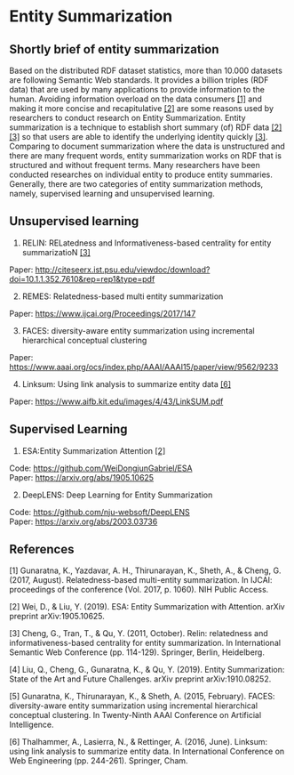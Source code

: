 # Entity Summarization

## Shortly brief of entity summarization

Based on the distributed RDF dataset statistics, more than 10.000 datasets are following Semantic Web standards. 
It provides a billion triples (RDF data) that are used by many applications to provide information to the human. 
Avoiding information overload on the data consumers [[1]](#1) and making it more concise and recapitulative [[2]](#2) are some reasons used by researchers to conduct research on Entity Summarization. 
Entity summarization is a technique to establish short summary (of) RDF data [[2]](#2)[[3]](#3) so that users are able to identify the underlying identity quickly [[3]](#3). 
Comparing to document summarization where the data is unstructured and there are many frequent words, entity summarization works on RDF that is structured and without frequent terms. 
Many researchers have been conducted researches on individual entity to produce entity summaries. Generally, there are two categories of entity summarization methods, namely, supervised learning and unsupervised learning. 

## Unsupervised learning

1. RELIN: RELatedness and Informativeness-based centrality for entity summarizatioN [[3]](#3)

Paper: http://citeseerx.ist.psu.edu/viewdoc/download?doi=10.1.1.352.7610&rep=rep1&type=pdf

2. REMES: Relatedness-based multi entity summarization

Paper: https://www.ijcai.org/Proceedings/2017/147

3. FACES: diversity-aware entity summarization using incremental hierarchical conceptual clustering

Paper: https://www.aaai.org/ocs/index.php/AAAI/AAAI15/paper/view/9562/9233

4. Linksum: Using link analysis to summarize entity data [[6]](#6)

Paper: https://www.aifb.kit.edu/images/4/43/LinkSUM.pdf

## Supervised Learning

1. ESA:Entity Summarization Attention [[2]](#2)

Code: https://github.com/WeiDongjunGabriel/ESA \
Paper: https://arxiv.org/abs/1905.10625

2. DeepLENS: Deep Learning for Entity Summarization

Code: https://github.com/nju-websoft/DeepLENS \
Paper: https://arxiv.org/abs/2003.03736

## References

<a id="1">[1]</a> 
Gunaratna, K., Yazdavar, A. H., Thirunarayan, K., Sheth, A., & Cheng, G. (2017, August). 
Relatedness-based multi-entity summarization. 
In IJCAI: proceedings of the conference (Vol. 2017, p. 1060). NIH Public Access.

<a id="2">[2]</a> 
Wei, D., & Liu, Y. (2019).
ESA: Entity Summarization with Attention.
arXiv preprint arXiv:1905.10625.

<a id="3">[3]</a> 
Cheng, G., Tran, T., & Qu, Y. (2011, October).
Relin: relatedness and informativeness-based centrality for entity summarization.
In International Semantic Web Conference (pp. 114-129). Springer, Berlin, Heidelberg.

<a id="4">[4]</a> 
Liu, Q., Cheng, G., Gunaratna, K., & Qu, Y. (2019).
Entity Summarization: State of the Art and Future Challenges.
arXiv preprint arXiv:1910.08252.

<a id="5">[5]</a> 
Gunaratna, K., Thirunarayan, K., & Sheth, A. (2015, February).
FACES: diversity-aware entity summarization using incremental hierarchical conceptual clustering.
In Twenty-Ninth AAAI Conference on Artificial Intelligence.

<a id="6">[6]</a> 
Thalhammer, A., Lasierra, N., & Rettinger, A. (2016, June).
Linksum: using link analysis to summarize entity data.
In International Conference on Web Engineering (pp. 244-261). Springer, Cham.

